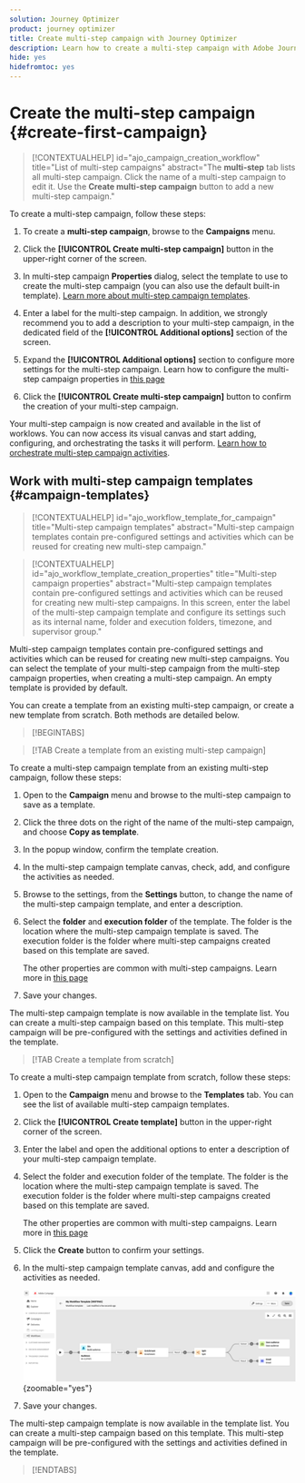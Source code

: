 ```yaml
---
solution: Journey Optimizer
product: journey optimizer
title: Create multi-step campaign with Journey Optimizer
description: Learn how to create a multi-step campaign with Adobe Journey Optimizer
hide: yes
hidefromtoc: yes
---
```


# Create the multi-step campaign {#create-first-campaign}

>[!CONTEXTUALHELP]
>id="ajo_campaign_creation_workflow"
>title="List of multi-step campaigns"
>abstract="The **multi-step** tab lists all multi-step campaign. Click the name of a multi-step campaign to edit it. Use the **Create multi-step campaign** button to add a new multi-step campaign."


To create a multi-step campaign, follow these steps:

1. To create a **multi-step campaign**, browse to the **Campaigns** menu.  

1. Click the **[!UICONTROL Create multi-step campaign]** button in the upper-right corner of the screen.

1. In multi-step campaign **Properties** dialog, select the template to use to create the multi-step campaign (you can also use the default built-in template). [Learn more about multi-step campaign templates](#campaign-templates).

1. Enter a label for the multi-step campaign. In addition, we strongly recommend you to add a description to your multi-step campaign, in the dedicated field of the **[!UICONTROL Additional options]** section of the screen.

1. Expand the **[!UICONTROL Additional options]** section to configure more settings for the multi-step campaign. Learn how to configure the multi-step campaign properties in [this page](campaign-settings.md#properties)

1. Click the **[!UICONTROL Create multi-step campaign]** button to confirm the creation of your multi-step campaign.

Your multi-step campaign is now created and available in the list of worklows. You can now access its visual canvas and start adding, configuring, and orchestrating the tasks it will perform. [Learn how to orchestrate multi-step campaign activities](orchestrate-activities.md).

## Work with multi-step campaign templates {#campaign-templates}

>[!CONTEXTUALHELP]
>id="ajo_workflow_template_for_campaign"
>title="Multi-step campaign templates"
>abstract="Multi-step campaign templates contain pre-configured settings and activities which can be reused for creating new multi-step campaign."

>[!CONTEXTUALHELP]
>id="ajo_workflow_template_creation_properties"
>title="Multi-step campaign properties"
>abstract="Multi-step campaign templates contain pre-configured settings and activities which can be reused for creating new multi-step campaigns. In this screen, enter the label of the multi-step campaign template and configure its settings such as its internal name, folder and execution folders, timezone, and supervisor group."

Multi-step campaign templates contain pre-configured settings and activities which can be reused for creating new multi-step campaigns. You can select the template of your multi-step campaign from the multi-step campaign properties, when creating a multi-step campaign. An empty template is provided by default.

You can create a template from an existing multi-step campaign, or create a new template from scratch. Both methods are detailed below.

>[!BEGINTABS]

>[!TAB Create a template from an existing multi-step campaign]

To create a multi-step campaign template from an existing multi-step campaign, follow these steps:

1. Open to the **Campaign** menu and browse to the multi-step campaign to save as a template.
1. Click the three dots on the right of the name of the multi-step campaign, and choose **Copy as template**.
1. In the popup window, confirm the template creation.
1. In the multi-step campaign template canvas, check, add, and configure the activities as needed.
1. Browse to the settings, from the **Settings** button, to change the name of the multi-step campaign template, and enter a description.
1. Select the **folder** and **execution folder** of the template. The folder is the location where the multi-step campaign template is saved. The execution folder is the folder where multi-step campaigns created based on this template are saved.

    The other properties are common with multi-step campaigns. Learn more in [this page](campaign-settings.md#properties)

1. Save your changes. 

The multi-step campaign template is now available in the template list. You can create a multi-step campaign based on this template. This multi-step campaign will be pre-configured with the settings and activities defined in the template.


>[!TAB Create a template from scratch]


To create a multi-step campaign template from scratch, follow these steps:

1. Open to the **Campaign** menu and browse to the **Templates** tab. You can see the list of available multi-step campaign templates.
1. Click the **[!UICONTROL Create template]** button in the upper-right corner of the screen.
1. Enter the label and open the additional options to enter a description of your multi-step campaign template.
1. Select the folder and execution folder of the template. The folder is the location where the multi-step campaign template is saved. The execution folder is the folder where multi-step campaigns created based on this template are saved.

    The other properties are common with multi-step campaigns. Learn more in [this page](campaign-settings.md#properties)

1. Click the **Create** button to confirm your settings.
1. In the multi-step campaign template canvas, add and configure the activities as needed.

     ![](assets/wf-template-activities.png){zoomable="yes"}

1. Save your changes. 

The multi-step campaign template is now available in the template list. You can create a multi-step campaign based on this template. This multi-step campaign will be pre-configured with the settings and activities defined in the template.

>[!ENDTABS]
